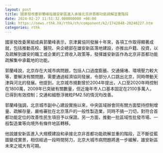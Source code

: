 ```yaml
---
layout: post
title: 國家發改委郭蘭峰指雄安新區進入承接北京非首都功能疏解並重階段
date: 2024-02-27 11:51:32.000000000 +08:00
link: https://news.rthk.hk/rthk/ch/component/k2/1742048-20240227.htm
categories: rthk
---
```


國家發改委黨組成員郭蘭峰表示，京津冀協同發展十年來，各項工作取得顯著成就，包括推動高校、醫院、央企總部在雄安新區落地建設，亦推出戶籍、投資，以及疏解到雄安的職工或企業的工資收入政策等，發揮雄安新區作為北京非首都功能疏解集中承載地的功能。

郭蘭峰說，北京存在大城市病問題，包括人口過度膨脹、交通擁堵、環境壓力較大等，要解決有關問題，需要通過經濟協同發展，令部分人口跳出北京，同時帶動天津與河北的發展。他提到，北京城市規劃曾於2004年提出，人口至2020年時控制在1800萬，2009年已突破有關數量，但近幾年市人口基本固定在2100多萬人，已得到有效控制；交通和細懸浮微粒PM2.5的情況均改善。

郭蘭峰強調，北京城市副中心建設實施以來，中央區域辦會同有關方面堅持控制增量、疏解存量，嚴格審批在北京落戶的一般性製造業，同時不搞一刀切，對符合首都功能定位的改善性民生項目予以保證。另一方面，推動一批區域性批發市場、一般製造業等向境外有條件地區轉移。

他說雄安新區進入大規模建設和承接北京非首都功能疏解並重的階段，正不斷從藍圖變成實景，相信經過一段時間努力，北京大城市病問題將進一步緩解，雄安新區未來之城大有可期。
